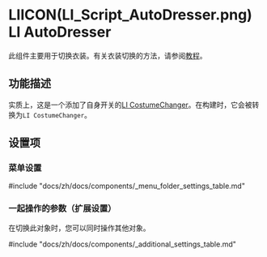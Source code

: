 # LIICON(LI_Script_AutoDresser.png) LI AutoDresser

此组件主要用于切换衣装。有关衣装切换的方法，请参阅[教程](../../tutorial/costume)。

## 功能描述

实质上，这是一个添加了自身开关的[LI CostumeChanger](costumechanger)。在构建时，它会被转换为`LI CostumeChanger`。

## 设置项

### 菜单设置

#include "docs/zh/docs/components/_menu_folder_settings_table.md"

### 一起操作的参数（扩展设置）

在切换此对象时，您可以同时操作其他对象。

#include "docs/zh/docs/components/_additional_settings_table.md"